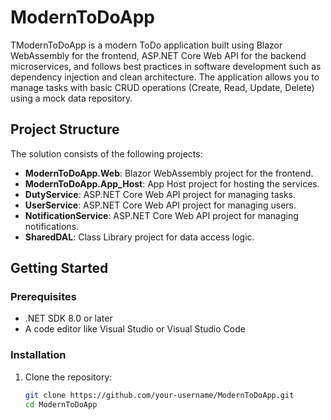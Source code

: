 # ModernToDoApp

TModernToDoApp is a modern ToDo application built using Blazor WebAssembly for the frontend, ASP.NET Core Web API for the backend microservices, and follows best practices in software development such as dependency injection and clean architecture. 
The application allows you to manage tasks with basic CRUD operations (Create, Read, Update, Delete) using a mock data repository.

## Project Structure

The solution consists of the following projects:

- **ModernToDoApp.Web**: Blazor WebAssembly project for the frontend.
- **ModernToDoApp.App_Host**: App Host project for hosting the services.
- **DutyService**: ASP.NET Core Web API project for managing tasks.
- **UserService**: ASP.NET Core Web API project for managing users.
- **NotificationService**: ASP.NET Core Web API project for managing notifications.
- **SharedDAL**: Class Library project for data access logic.

## Getting Started

### Prerequisites

- .NET SDK 8.0 or later
- A code editor like Visual Studio or Visual Studio Code

### Installation

1. Clone the repository:
   ```bash
   git clone https://github.com/your-username/ModernToDoApp.git
   cd ModernToDoApp
